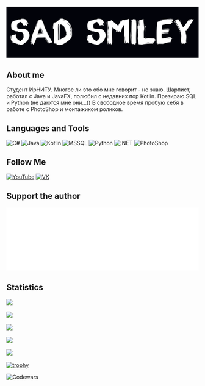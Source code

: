 [![Header](https://github.com/RUGameLink/RUGameLink/blob/main/assets/socmedia3.png)](https://vk.com/sad_sm)

## About me
Студент ИрНИТУ. Многое ли это обо мне говорит - не знаю. Шарпист, работал с Java и JavaFX, полюбил с недавних пор Kotlin. Презираю SQL и Python (не даются мне они...))
В свободное время пробую себя в работе с PhotoShop и монтажиком роликов. 

## Languages and Tools
![C#](https://img.shields.io/badge/-C%23-000000?style=for-the-badge&logo=c-sharp&logoColor=white)
![Java](https://img.shields.io/badge/-Java-000000?style=for-the-badge&logo=java&logoColor=orange)
![Kotlin](https://img.shields.io/badge/-Kotlin-000000?style=for-the-badge&logo=kotlin&logoColor=red)
![MSSQL](https://img.shields.io/badge/-MSSQL-000000?style=for-the-badge&logo=microsoft-sql-server&logoColor=wtite)
![Python](https://img.shields.io/badge/-Python-000000?style=for-the-badge&logo=python&logoColor=yellow)
![.NET](https://img.shields.io/badge/-.NET-000000?style=for-the-badge&logo=.net&logoColor=white)
![PhotoShop](https://aleen42.github.io/badges/src/photoshop.svg)
## Follow Me
[![YouTube](https://img.shields.io/badge/YouTube-FF0000?style=for-the-badge&logo=youtube&logoColor=white)](https://www.youtube.com/channel/UCKf8I7pBPCvK64v2c6nfUXQ)
[![VK](https://img.shields.io/badge/VK-597da3?style=for-the-badge&logo=vk&logoColor=white)](https://vk.com/sad_sm)

## Support the author
[![Header](https://github.com/RUGameLink/RUGameLink/blob/main/assets/boosty.png)](https://boosty.to/sadsm)

## Statistics
<!--START_SECTION:activity-->
![](https://github-profile-summary-cards.vercel.app/api/cards/profile-details?username=RUGameLink&theme=tokyonight)

![](https://github-profile-summary-cards.vercel.app/api/cards/most-commit-language?username=RUGameLink&theme=tokyonight)

![](https://github-profile-summary-cards.vercel.app/api/cards/repos-per-language?username=RUGameLink&theme=tokyonight)

![](https://github-profile-summary-cards.vercel.app/api/cards/stats?username=RUGameLink&theme=tokyonight)

![](https://github-profile-summary-cards.vercel.app/api/cards/productive-time?username=RUGameLink&theme=tokyonight)

[![trophy](https://github-profile-trophy.vercel.app/?username=RUGameLink&theme=onedark)](https://github.com/ryo-ma/github-profile-trophy)
<!--END_SECTION:activity-->

![Codewars](https://github.r2v.ch/codewars?user=RUGameLink&name=true&theme=dark)
